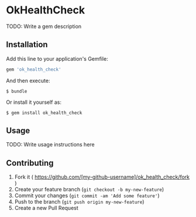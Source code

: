 # OkHealthCheck

TODO: Write a gem description

## Installation

Add this line to your application's Gemfile:

```ruby
gem 'ok_health_check'
```

And then execute:

    $ bundle

Or install it yourself as:

    $ gem install ok_health_check

## Usage

TODO: Write usage instructions here

## Contributing

1. Fork it ( https://github.com/[my-github-username]/ok_health_check/fork )
2. Create your feature branch (`git checkout -b my-new-feature`)
3. Commit your changes (`git commit -am 'Add some feature'`)
4. Push to the branch (`git push origin my-new-feature`)
5. Create a new Pull Request
